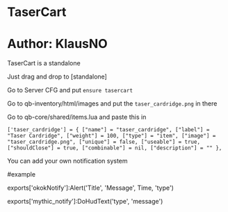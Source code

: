 # TaserCart
# Author: KlausNO
TaserCart is a standalone

Just drag and drop to [standalone]

Go to Server CFG and put `ensure tasercart`

Go to qb-inventory/html/images and put the `taser_cardridge.png` in there

Go to qb-core/shared/items.lua and paste this in

`['taser_cardridge'] = {
                    ["name"] = "taser_cardridge",
                    ["label"] = "Taser Cardridge",
                    ["weight"] = 100,
                    ["type"] = "item",
                    ["image"] = "taser_cardridge.png",
                    ["unique"] = false,
                    ["useable"] = true,
                    ["shouldClose"] = true,
                    ["combinable"] = nil,
                    ["description"] = ""
                },`

You can add your own notification system

#example

exports['okokNotify']:Alert('Title', 'Message', Time, 'type')

exports['mythic_notify']:DoHudText('type', 'message')
